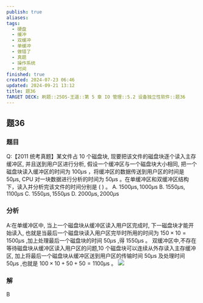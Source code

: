 ```yaml
---
publish: true
aliases: 
tags:
  - 硬盘
  - 缓冲
  - 双缓冲
  - 单缓冲
  - 做错了
  - 真题
  - 操作系统
  - 时间
finished: true
created: 2024-07-23 06:46
updated: 2024-09-21 13:12
title: 题36
TARGET DECK: 刷题::25OS-王道::第 5 章 IO 管理::5.2 设备独立性软件::题36
---
```

## 题36
### 题目
Q:【2011 统考真题】某文件占 10 个磁盘块, 现要把该文件的磁盘块逐个读入主存缓冲区, 并且送到用户区进行分析, 假设一个缓冲区与一个磁盘块大小相同, 把一个磁盘块读入缓冲区的时间为 ${100\mu }\mathrm{s}$ ，将缓冲区的数据传送到用户区的时间是 ${50\mu }\mathrm{s}$, CPU 对一块数据进行分析的时间为 ${50\mu }\mathrm{s}$ 。在单缓冲区和双缓冲区结构下，读入并分析完该文件的时间分别是 ( ) 。
A. ${1500\mu }\mathrm{s},{1000\mu }\mathrm{s}$ B. ${1550\mu }\mathrm{s},{1100\mu }\mathrm{s}$
C. ${1550\mu }\mathrm{s},{1550\mu }\mathrm{s}$ D. ${2000\mu }\mathrm{s},{2000\mu }\mathrm{s}$
### 分析
A:在单缓冲区中, 当上一个磁盘块从缓冲区读入用户区完成时, 下一磁盘块才能开始读入, 也就是当最后一个磁盘块读入用户区完毕时所用的时间为 ${150} \times {10} = {1500\mu }\mathrm{s}$ ,加上处理最后一个磁盘块的时间 ${50\mu }\mathrm{s}$ ,得 ${1550\mu }\mathrm{s}$ 。
双缓冲区中,不存在等待磁盘块从缓冲区读入用户区的问题,10 个磁盘块可以连续从外存读入主存缓冲区, 加上将最后一个磁盘块从缓冲区送到用户区的传输时间 ${50\mu }\mathrm{s}$ 及处理时间 ${50\mu }\mathrm{s}$ ,也就是 ${100} \times {10} + {50} + {50} = {1100\mu }\mathrm{s}$ 。
![](https://img.hwenyi.tech/202408112128919.webp)
### 解
B

